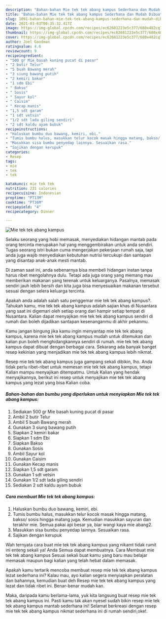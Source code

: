 ```yaml
---
description: "Bahan-bahan Mie tek tek abang kampus Sederhana dan Mudah Dibuat"
title: "Bahan-bahan Mie tek tek abang kampus Sederhana dan Mudah Dibuat"
slug: 1091-bahan-bahan-mie-tek-tek-abang-kampus-sederhana-dan-mudah-dibuat
date: 2021-03-03T00:35:32.417Z
image: https://img-global.cpcdn.com/recipes/ec62681223e5c377/680x482cq70/mie-tek-tek-abang-kampus-foto-resep-utama.jpg
thumbnail: https://img-global.cpcdn.com/recipes/ec62681223e5c377/680x482cq70/mie-tek-tek-abang-kampus-foto-resep-utama.jpg
cover: https://img-global.cpcdn.com/recipes/ec62681223e5c377/680x482cq70/mie-tek-tek-abang-kampus-foto-resep-utama.jpg
author: Joel Goodman
ratingvalue: 4.6
reviewcount: 9
recipeingredient:
- "500 gr Mie basah kuning pucat di pasar"
- "2 butir Telur"
- "5 buah Bawang merah"
- "3 siung bawang putih"
- "2 kemiri bakar"
- "1 sdm Ebi"
- " Bakso"
- " Sosis"
- " Sayur kol"
- " Caisim"
- " Kecap manis"
- "1,5 sdt garam"
- "1 sdt vetsin"
- "1/2 sdt lada giling sendiri"
- "2 sdt kaldu ayam bubuk"
recipeinstructions:
- "Haluskan bumbu duo bawang, kemiri, ebi."
- "Tumis bumbu halus, masukkan telur kocok masak hingga matang, bakso/ sosis hingga matang juga. Kemudian masukkan sayuran dan terakhir mie. Semua pakai api besar ya, biar wangi kaya mie abang2."
- "Masukkan sisa bumbu penyedap lainnya. Sesuaikan rasa."
- "Sajikan dengan kerupuk"
categories:
- Resep
tags:
- mie
- tek
- tek

katakunci: mie tek tek 
nutrition: 231 calories
recipecuisine: Indonesian
preptime: "PT13M"
cooktime: "PT36M"
recipeyield: "4"
recipecategory: Dinner

---
```



![Mie tek tek abang kampus](https://img-global.cpcdn.com/recipes/ec62681223e5c377/680x482cq70/mie-tek-tek-abang-kampus-foto-resep-utama.jpg)

Selaku seorang yang hobi memasak, menyediakan hidangan mantab pada orang tercinta merupakan hal yang menggembirakan untuk anda sendiri. Tugas seorang istri bukan cuma mengerjakan pekerjaan rumah saja, tapi anda juga wajib menyediakan kebutuhan nutrisi tercukupi dan santapan yang disantap anak-anak mesti mantab.

Di zaman  saat ini, anda sebenarnya bisa membeli hidangan instan tanpa harus ribet mengolahnya dulu. Tetapi ada juga orang yang memang mau memberikan makanan yang terenak untuk keluarganya. Pasalnya, memasak sendiri jauh lebih bersih dan kita juga bisa menyesuaikan makanan tersebut sesuai dengan selera keluarga tercinta. 



Apakah anda adalah salah satu penggemar mie tek tek abang kampus?. Tahukah kamu, mie tek tek abang kampus adalah sajian khas di Nusantara yang saat ini digemari oleh setiap orang dari hampir setiap tempat di Nusantara. Kalian dapat menyajikan mie tek tek abang kampus sendiri di rumah dan boleh dijadikan santapan kesenanganmu di akhir pekanmu.

Kamu jangan bingung jika kamu ingin menyantap mie tek tek abang kampus, karena mie tek tek abang kampus mudah untuk ditemukan dan kalian pun boleh menghidangkannya sendiri di rumah. mie tek tek abang kampus dapat dibuat dengan berbagai cara. Sekarang ada banyak banget resep kekinian yang menjadikan mie tek tek abang kampus lebih nikmat.

Resep mie tek tek abang kampus juga gampang sekali dibikin, lho. Anda tidak perlu ribet-ribet untuk memesan mie tek tek abang kampus, tetapi Kalian mampu menyajikan ditempatmu. Untuk Kalian yang hendak menyajikannya, berikut ini resep untuk menyajikan mie tek tek abang kampus yang lezat yang bisa Kalian coba.

<!--inarticleads1-->

##### Bahan-bahan dan bumbu yang diperlukan untuk menyiapkan Mie tek tek abang kampus:

1. Sediakan 500 gr Mie basah kuning pucat di pasar
1. Ambil 2 butir Telur
1. Ambil 5 buah Bawang merah
1. Gunakan 3 siung bawang putih
1. Siapkan 2 kemiri bakar
1. Siapkan 1 sdm Ebi
1. Siapkan  Bakso
1. Gunakan  Sosis
1. Ambil  Sayur kol
1. Gunakan  Caisim
1. Gunakan  Kecap manis
1. Siapkan 1,5 sdt garam
1. Gunakan 1 sdt vetsin
1. Gunakan 1/2 sdt lada giling sendiri
1. Sediakan 2 sdt kaldu ayam bubuk




<!--inarticleads2-->

##### Cara membuat Mie tek tek abang kampus:

1. Haluskan bumbu duo bawang, kemiri, ebi.
1. Tumis bumbu halus, masukkan telur kocok masak hingga matang, bakso/ sosis hingga matang juga. Kemudian masukkan sayuran dan terakhir mie. Semua pakai api besar ya, biar wangi kaya mie abang2.
1. Masukkan sisa bumbu penyedap lainnya. Sesuaikan rasa.
1. Sajikan dengan kerupuk




Wah ternyata cara buat mie tek tek abang kampus yang nikamt tidak rumit ini enteng sekali ya! Anda Semua dapat membuatnya. Cara Membuat mie tek tek abang kampus Sesuai sekali buat kamu yang baru mau belajar memasak maupun bagi kalian yang telah hebat dalam memasak.

Apakah kamu tertarik mencoba membuat resep mie tek tek abang kampus lezat sederhana ini? Kalau mau, ayo kalian segera menyiapkan peralatan dan bahannya, kemudian buat deh Resep mie tek tek abang kampus yang lezat dan tidak ribet ini. Benar-benar mudah kan. 

Maka, daripada kamu berlama-lama, yuk kita langsung buat resep mie tek tek abang kampus ini. Pasti kamu tak akan nyesel sudah bikin resep mie tek tek abang kampus mantab sederhana ini! Selamat berkreasi dengan resep mie tek tek abang kampus nikmat sederhana ini di rumah sendiri,oke!.

